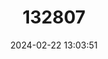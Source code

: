 ---
title: "132807"
category: "Hyporthodus septemfasciatus"
draft: false
date: 2024-02-22 13:03:51
languages:
  English: ["Convict Rockcod", "Sevenband Grouper", "Convict Grouper"]
  Japanese: ["Mahata", "Ma-hata"]
  Spanish; Castilian: ["Mero Carcelario"]
  French: ["Merou Bagnard"]
---